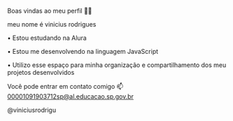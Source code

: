 
Boas vindas ao meu perfil 💙💙

meu nome é vinicius rodrigues

• Estou estudando na Alura

• Estou me desenvolvendo na linguagem JavaScript

• Utilizo esse espaço para minha organização e compartilhamento dos meu projetos desenvolvidos


Você pode entrar em contato comigo 📫
00001091903712sp@al.educacao.sp.gov.br

@viniciusrodrigu

